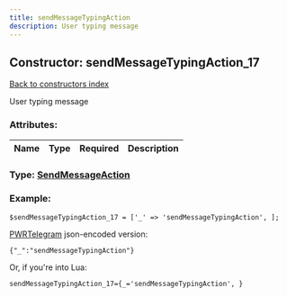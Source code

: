 ```yaml
---
title: sendMessageTypingAction
description: User typing message
---
```

## Constructor: sendMessageTypingAction\_17  
[Back to constructors index](index.md)



User typing message

### Attributes:

| Name     |    Type       | Required | Description |
|----------|:-------------:|:--------:|------------:|



### Type: [SendMessageAction](../types/SendMessageAction.md)


### Example:

```
$sendMessageTypingAction_17 = ['_' => 'sendMessageTypingAction', ];
```  

[PWRTelegram](https://pwrtelegram.xyz) json-encoded version:

```
{"_":"sendMessageTypingAction"}
```


Or, if you're into Lua:  


```
sendMessageTypingAction_17={_='sendMessageTypingAction', }

```


